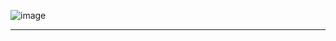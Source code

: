 

![image](https://github.com/gopala-kr/Quantum-Dots/assets/4322266/18678fcf-bc93-4199-84c1-cc9f4945ffa9)

---------
